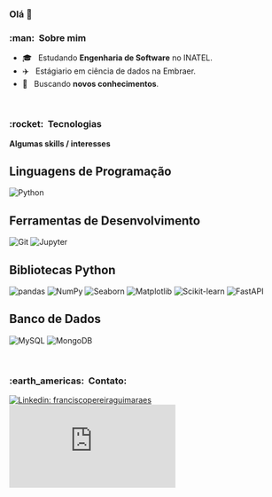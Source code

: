 ### Olá 👋

<h3> :man: &nbsp;Sobre mim </h3>

- 🎓 &nbsp; Estudando **Engenharia de Software** no INATEL.
- ✈️ &nbsp; Estágiario em ciência de dados na Embraer.
- 🌱 &nbsp; Buscando **novos conhecimentos**.

<br/>

<h3> :rocket: &nbsp;Tecnologias</h3>

**Algumas skills / interesses**

## Linguagens de Programação
![Python](https://img.shields.io/badge/Python-3776AB?style=for-the-badge&logo=python&logoColor=white)

## Ferramentas de Desenvolvimento
![Git](https://img.shields.io/badge/Git-E34F26?style=for-the-badge&logo=git&logoColor=white)
![Jupyter](https://img.shields.io/badge/Jupyter-F37626?style=for-the-badge&logo=jupyter&logoColor=white)

## Bibliotecas Python
![pandas](https://img.shields.io/badge/pandas-150458?style=for-the-badge&logo=pandas&logoColor=white)
![NumPy](https://img.shields.io/badge/NumPy-013243?style=for-the-badge&logo=numpy&logoColor=white)
![Seaborn](https://img.shields.io/badge/Seaborn-3776AB?style=for-the-badge&logoColor=white)
![Matplotlib](https://img.shields.io/badge/Matplotlib-013243?style=for-the-badge&logo=matplotlib&logoColor=white)
![Scikit-learn](https://img.shields.io/badge/Scikit--learn-F7931E?style=for-the-badge&logo=scikit-learn&logoColor=white)
![FastAPI](https://img.shields.io/badge/FastAPI-009688?style=for-the-badge&logo=fastapi&logoColor=white)

## Banco de Dados
![MySQL](https://img.shields.io/badge/MySQL-00000F?style=for-the-badge&logo=mysql&logoColor=white)
![MongoDB](https://img.shields.io/badge/MongoDB-4EA94B?style=for-the-badge&logo=mongodb&logoColor=white)


<br/>

<h3> :earth_americas: &nbsp;Contato: </h3> 

[![Linkedin: franciscopereiraguimaraes](https://img.shields.io/badge/-Francisco_Guimarães-blue?style=flat-square&logo=Linkedin&logoColor=white&link=https://www.linkedin.com/in/Francisco_Guimarães-75889a195/)](https://www.linkedin.com/in/franciscopereiraguimaraes/)
[![Gmail Badge](https://img.shields.io/badge/-Francisco_Guimarães-006bed?style=flat-square&logo=Gmail&logoColor=white&link=mailto:gabrielss2406@gmail.com)](mailto:franciscop.guimaraes04@gmail.com)
